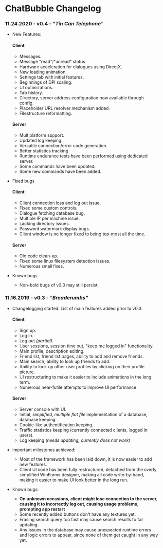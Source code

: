 # ChatBubble Changelog #

### 11.24.2020 - v0.4 - *"Tin Can Telephone"* ###
  - New Features:
    #### Client ####
    - Messages.
    - Message "read"/"unread" status.
    - Hardware acceleration for dialogues using DirectX.
    - New loading animation.
    - Settings tab with initial features.
    - Beginnings of DPI scaling.
    - UI optimizations.
    - Tab history.
    - Directory, server address configuration now available through config.
    - Placeholder URL resolver mechanism added.
    - Filestructure reformatting.
    
    #### Server ####
    - Multiplatform support.
    - Updated log keeping.
    - Versatile connection/error code generation.
    - Better statistics tracking.
    - Runtime endurance tests have been performed using dedicated server.
    - Some commands have been updated.
    - Some new commands have been added.
    
  - Fixed bugs
    #### Client ####
    - Client connection loss and log out issue.
    - Fixed some custom controls.
    - Dialogue fetching database bug.
    - Multiple IP per machine issue.
    - Lacking directory issues.
    - Password watermark display bugs.
    - Client window is no longer fixed to being top-most all the time.
    
    #### Server ####
    - Old code clean-up.
    - Fixed some linux filesystem detection issues.
    - Numerous small fixes.
    
  - Known bugs
    - Non-bold bugs of v0.3 may still persist.


### 11.16.2019 - v0.3 - *"Breadcrumbs"* ###

  - Changelogging started. List of main features added prior to v0.3:
    #### Client ####
    - Sign up.
    - Log in.
    - Log out *(partial)*.
    - User sessions, session time out, "keep me logged in" functionality.
    - Main profile, description editing.
    - Friend list, friend list pages, ability to add and remove friends.
    - Main search, ability to look up friends to add.
    - Ability to look up other user profiles by clicking on their profile picture.
    - UI restructuring to make it easier to include animations in the long term.
    - Numerous near-futile attempts to improve UI performance.
    
    #### Server ####
    - Server console with UI.
    - Initial, *simplified*, *multiple flat file* implementation of a database, database keeping.
    - Cookie-like authentification keeping.
    - Traffic statistics keeping (currently connected clients, logged in users).
    - Log keeping *(needs updating, currently does not work)*
    
  - Important milestones achieved:
    - Most of the framework has been laid down, it is now easier to add new features.
    - Client UI code has been fully restructured; detached from the overly simplified WinForms designer,
    making all code write-by-hand, making it easier to make UI look better in the long run.
    
  - Known bugs:
    - **On unknown occasions, client might lose connection to the server, causing it to incorrectly log out,
    causing usage problems, prompting app restart**
    - Some recently added buttons don't have any textures yet.
    - Erasing search query too fast may cause search results to fail updating.
    - Any issues in the database may cause unexpected runtime errors and logic errors to appear, since none of them
    get caught in any way yet.
    
